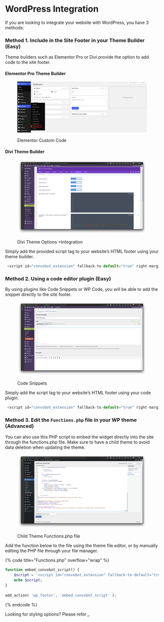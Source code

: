 # WordPress Integration

If you are looking to integrate your website with WordPress, you have 3 methods:

### Method 1. Include in the Site Footer in your Theme Builder (Easy)

Theme builders such as Elementor Pro or Divi provide the option to add code to the site footer.

#### Elementor Pro Theme Builder

<figure><img src="../../.gitbook/assets/image (1).png" alt=""><figcaption><p>Elementor Custom Code</p></figcaption></figure>

#### Divi Theme Builder

<figure><img src="../../.gitbook/assets/image (3).png" alt=""><figcaption><p>Divi Theme Options >Integration</p></figcaption></figure>

Simply add the provided script tag to your website’s HTML footer using your theme builder.

```javascript
 <script id="convobot_extension" fallback-to-default="true" right-margin="3vw" bottom-margin="3vh"  src="https://content-beta.convogrid.ai/script/extension.v.0.1.1.min.js"></script>
```

### Method 2. Using a code editor plugin (Easy)

By using plugins like Code Snippets or WP Code, you will be able to add the snippet directly to the site footer.

<figure><img src="../../.gitbook/assets/image (8).png" alt=""><figcaption><p>Code Snippets</p></figcaption></figure>

Simply add the script tag to your website’s HTML footer using your code plugin.

```javascript
 <script id="convobot_extension" fallback-to-default="true" right-margin="3vw" bottom-margin="3vh"  src="https://content-beta.convogrid.ai/script/extension.v.0.1.1.min.js"></script>
```

### Method 3. Edit the `Functions.php` file in your WP theme (Advanced)

You can also use this PHP script to embed the widget directly into the site through the functions.php file. Make sure to have a child theme to avoid data deletion when updating the theme.

<figure><img src="../../.gitbook/assets/image (16).png" alt=""><figcaption><p>Child Theme Functions.php file</p></figcaption></figure>

Add the function below to the file using the theme file editor, or by manually editing the PHP file through your file manager.

{% code title="Functions.php" overflow="wrap" %}
```php
function embed_convobot_script() {
    $script = '<script id="convobot_extension" fallback-to-default="true" right-margin="3vw" bottom-margin="3vh"  src="https://content-beta.convogrid.ai/script/extension.v.0.1.1.min.js"></script>';
    echo $script;
}

add_action( 'wp_footer', 'embed_convobot_script' );
```
{% endcode %}



Looking for styling options? Please refer [.](./ "mention").



